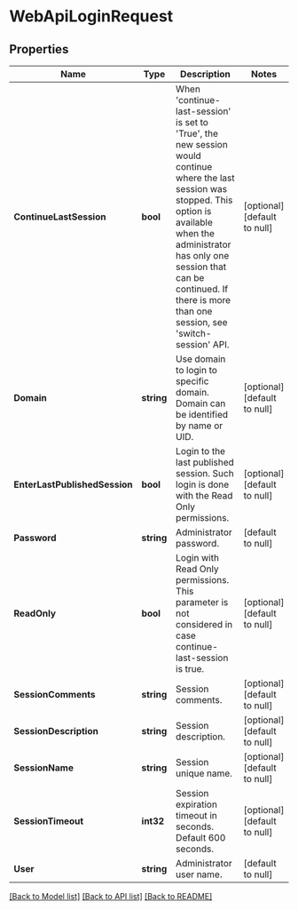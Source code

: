 # WebApiLoginRequest

## Properties
Name | Type | Description | Notes
------------ | ------------- | ------------- | -------------
**ContinueLastSession** | **bool** | When &#39;continue-last-session&#39; is set to &#39;True&#39;, the new session would continue where the last session was stopped. This option is available when the administrator has only one session that can be continued. If there is more than one session, see &#39;switch-session&#39; API. | [optional] [default to null]
**Domain** | **string** | Use domain to login to specific domain. Domain can be identified by name or UID. | [optional] [default to null]
**EnterLastPublishedSession** | **bool** | Login to the last published session. Such login is done with the Read Only permissions. | [optional] [default to null]
**Password** | **string** | Administrator password. | [default to null]
**ReadOnly** | **bool** | Login with Read Only permissions. This parameter is not considered in case continue-last-session is true. | [optional] [default to null]
**SessionComments** | **string** | Session comments. | [optional] [default to null]
**SessionDescription** | **string** | Session description. | [optional] [default to null]
**SessionName** | **string** | Session unique name. | [optional] [default to null]
**SessionTimeout** | **int32** | Session expiration timeout in seconds. Default 600 seconds. | [optional] [default to null]
**User** | **string** | Administrator user name. | [default to null]

[[Back to Model list]](../README.md#documentation-for-models) [[Back to API list]](../README.md#documentation-for-api-endpoints) [[Back to README]](../README.md)


